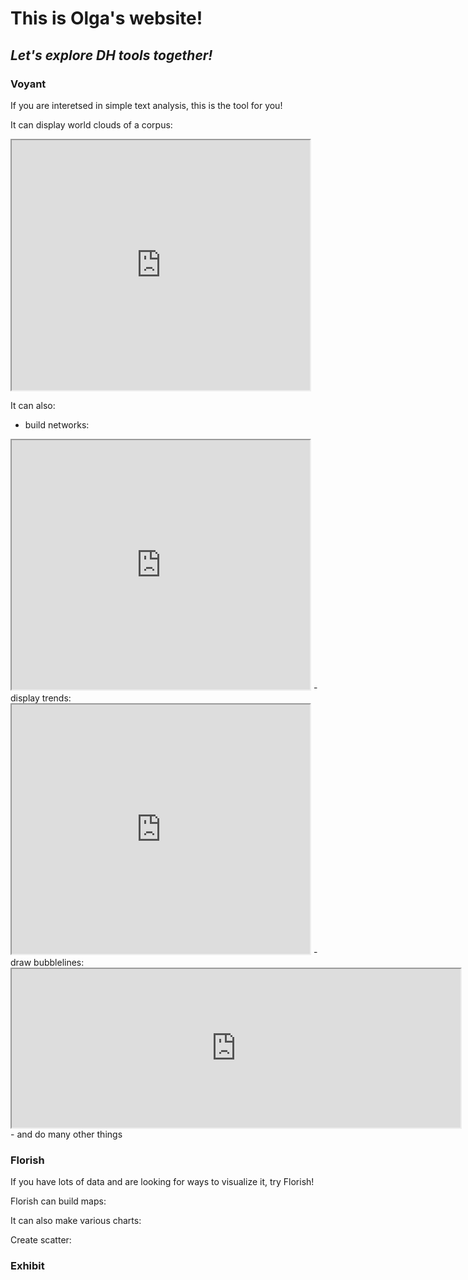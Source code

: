 # This is Olga's website!

## _Let's explore DH tools together!_

### Voyant

If you are interetsed in simple text analysis, this is the tool for you!

It can display world clouds of a corpus:
<iframe style='width: 477px; height: 400px;' src='https://voyant-tools.org/tool/Cirrus/?lang=en&visible=145&corpus=9e3dfbe0c5d5fa595e72f191b5070ea1'></iframe>


It can also:
- build networks:
<iframe style='width: 477px; height: 399px;' src='https://voyant-tools.org/tool/CollocatesGraph/?lang=en&query=resources*&mode=corpus&corpus=9e3dfbe0c5d5fa595e72f191b5070ea1'></iframe>
- display trends:
<iframe style='width: 477px; height: 399px;' src='https://voyant-tools.org/tool/Trends/?lang=en&query=resources*&corpus=9e3dfbe0c5d5fa595e72f191b5070ea1'></iframe>
- draw bubblelines:
<iframe style='width: 718px; height: 254px;' src='https://voyant-tools.org/tool/Bubblelines/?lang=en&bins=80&query=humanities&query=resources*&docId=0b13c6897f4ef27f52c4f692d6a58c3d&docId=bcb3bace82d8a8814d1075a723fa5bf2&docId=93672f854aa6802958f72bf925a79ec0&docId=510d5a1c8820fa539543d27f3f2e8472&docId=54aac03e1b7b43c7d08026fd4e01162f&docId=d854c88e78ea729ab8ff7b93d9b6e1be&docId=2f130761c6d0da76d2457556a897f8fc&docId=ea0527aea18100aa749f8884fcd555a0&docId=1458f589fb5ae189bd960280efe98f4b&docId=a863ace47a62e85a57a952704703d51d&docId=bbc0d99f0fb8565790a41fa174f8de04&docId=efd1dbc1a1c0133da28a29fcaace61cd&docId=912f000de8b73ac96a197ca5f9152329&docId=52d7303ae2fa3c28fa32bbfc34b99888&docId=8e0c171cecfb27c816476acc7a68c562&corpus=9e3dfbe0c5d5fa595e72f191b5070ea1'></iframe>
- and do many other things

### Florish
If you have lots of data and are looking for ways to visualize it, try Florish!

Florish can build maps:
<div class="flourish-embed flourish-map" data-src="visualisation/10346792"><script src="https://public.flourish.studio/resources/embed.js"></script></div>

It can also make various charts:
<div class="flourish-embed flourish-chart" data-src="visualisation/10358819"><script src="https://public.flourish.studio/resources/embed.js"></script></div>

Create scatter:
<div class="flourish-embed flourish-scatter" data-src="visualisation/10358834"><script src="https://public.flourish.studio/resources/embed.js"></script></div>

### Exhibit 


